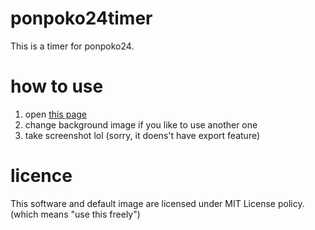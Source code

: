 # ponpoko24timer
This is a timer for ponpoko24.

# how to use
1. open [this page](https://vsanna.github.io/ponpoko24timer/)
2. change background image if you like to use another one
3. take screenshot lol (sorry, it doens't have export feature)


# licence
This software and default image are licensed under MIT License policy.
(which means "use this freely")
